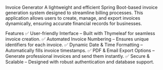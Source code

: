 Invoice Generator
A lightweight and efficient Spring Boot-based invoice generation system designed to streamline billing processes. This application allows users to create, manage, and export invoices dynamically, ensuring accurate financial records for businesses.

Features
✅ User-friendly Interface – Built with Thymeleaf for seamless invoice creation. ✅ Automated Invoice Numbering – Ensures unique identifiers for each invoice. ✅ Dynamic Date & Time Formatting – Automatically fills invoice timestamps. ✅ PDF & Email Export Options – Generate professional invoices and send them instantly. ✅ Secure & Scalable – Designed with robust authentication and database support.
